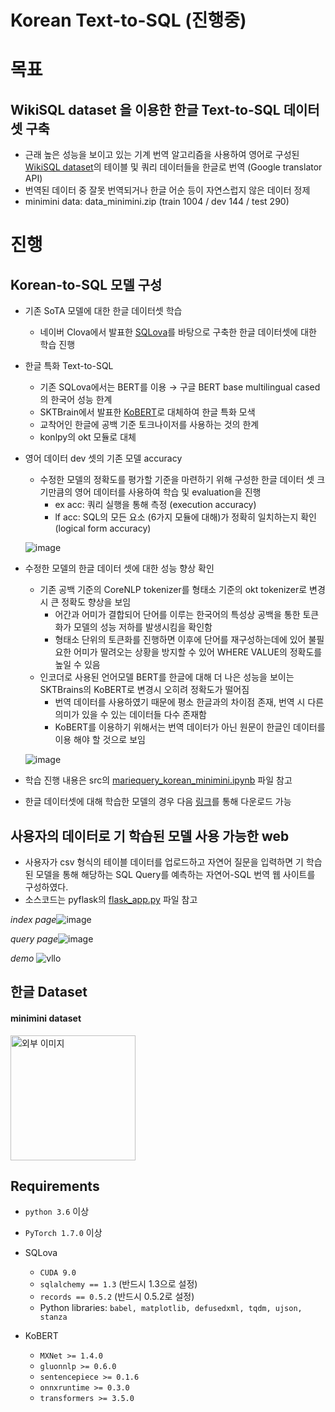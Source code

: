 # Korean Text-to-SQL (진행중)

# **목표**

## WikiSQL dataset 을 이용한 한글 Text-to-SQL 데이터셋 구축

- 근래 높은 성능을 보이고 있는 기계 번역 알고리즘을 사용하여 영어로 구성된 [WikiSQL dataset](https://github.com/salesforce/WikiSQL)의 테이블 및 쿼리 데이터들을 한글로 번역 (Google translator API)
- 번역된 데이터 중 잘못 번역되거나 한글 어순 등이 자연스럽지 않은 데이터 정제
- minimini data: data_minimini.zip (train 1004 / dev 144 / test 290)

# **진행**

## Korean-to-SQL 모델 구성

- 기존 SoTA 모델에 대한 한글 데이터셋 학습

  - 네이버 Clova에서 발표한 [SQLova](https://github.com/naver/sqlova)를 바탕으로 구축한 한글 데이터셋에 대한 학습 진행

- 한글 특화 Text-to-SQL

  - 기존 SQLova에서는 BERT를 이용 → 구글 BERT base multilingual cased의 한국어 성능 한계
  - SKTBrain에서 발표한 [KoBERT](https://github.com/SKTBrain/KoBERT)로 대체하여 한글 특화 모색
  - 교착어인 한글에 공백 기준 토크나이저를 사용하는 것의 한계
  - konlpy의 okt 모듈로 대체

- 영어 데이터 dev 셋의 기존 모델 accuracy
  - 수정한 모델의 정확도를 평가할 기준을 마련하기 위해 구성한 한글 데이터 셋 크기만큼의 영어 데이터를 사용하여 학습 및 evaluation을 진행
    - ex acc: 쿼리 실행을 통해 측정 (execution accuracy)  
    - lf acc: SQL의 모든 요소 (6가지 모듈에 대해)가 정확히 일치하는지 확인(logical form accuracy)

  ![image](https://user-images.githubusercontent.com/38035718/138372161-b12be74f-ff45-4bc2-8b75-f094a3e5ccd0.png)

- 수정한 모델의 한글 데이터 셋에 대한 성능 향상 확인
  - 기존 공백 기준의 CoreNLP tokenizer를 형태소 기준의 okt tokenizer로 변경시 큰 정확도 향상을 보임
    - 어간과 어미가 결합되어 단어를 이루는 한국어의 특성상 공백을 통한 토큰화가 모델의 성능 저하를 발생시킴을 확인함
    - 형태소 단위의 토큰화를 진행하면 이후에 단어를 재구성하는데에 있어 불필요한 어미가 딸려오는 상황을 방지할 수 있어 WHERE VALUE의 정확도를 높일 수 있음
  - 인코더로 사용된 언어모델 BERT를 한글에 대해 더 나은 성능을 보이는 SKTBrains의 KoBERT로 변경시 오히려 정확도가 떨어짐
    - 번역 데이터를 사용하였기 때문에 평소 한글과의 차이점 존재, 번역 시 다른 의미가 있을 수 있는 데이터들 다수 존재함
    - KoBERT를 이용하기 위해서는 번역 데이터가 아닌 원문이 한글인 데이터를 이용 해야 할 것으로 보임

  ![image](https://user-images.githubusercontent.com/38035718/138371902-56054776-450a-45e9-aa37-93e7c03546e0.png)
 
 
- 학습 진행 내용은 src의 [mariequery_korean_minimini.ipynb](https://github.com/dermond0917/Thesis/blob/master/srcs/mariequery_korean_minimini.ipynb) 파일 참고
- 한글 데이터셋에 대해 학습한 모델의 경우 다음 [링크](https://drive.google.com/file/d/10dPKIWtezuAh14zKB6-L5VgEbIVG2C8_/view?usp=sharing)를 통해 다운로드 가능

## 사용자의 데이터로 기 학습된 모델 사용 가능한 web
-  사용자가 csv 형식의 테이블 데이터를 업로드하고 자연어 질문을 입력하면 기 학습된 모델을 통해 해당하는 SQL Query를 예측하는 자연어-SQL 번역 웹 사이트를 구성하였다.
-  소스코드는 pyflask의 [flask_app.py](https://github.com/dermond0917/Thesis/blob/master/pyflask/flask_app.py) 파일 참고
 
*index page*![image](https://user-images.githubusercontent.com/38035718/138371781-0797dbff-9de3-4067-918f-931b6f731058.png)

*query page*![image](https://user-images.githubusercontent.com/38035718/138371797-78214560-81cb-4e8b-8525-fbb461a4702a.png)

*demo* ![vllo](https://user-images.githubusercontent.com/38035718/140654392-182321b3-d525-409b-9d2f-d406ab8e8664.GIF)


## 한글 Dataset

#### minimini dataset 
<img src="https://user-images.githubusercontent.com/38035718/137361761-0746c138-a176-4113-82b2-1cf87bb55ee6.png" alt="외부 이미지" height="200px" />

## **Requirements**

- `python 3.6` 이상
- `PyTorch 1.7.0` 이상

- SQLova
    - `CUDA 9.0`
    - `sqlalchemy == 1.3`  (반드시 1.3으로 설정)
    - `records == 0.5.2` (반드시 0.5.2로 설정)
    - Python libraries: `babel, matplotlib, defusedxml, tqdm, ujson, stanza`
- KoBERT
    - `MXNet >= 1.4.0`
    - `gluonnlp >= 0.6.0`
    - `sentencepiece >= 0.1.6`
    - `onnxruntime >= 0.3.0`
    - `transformers >= 3.5.0`
